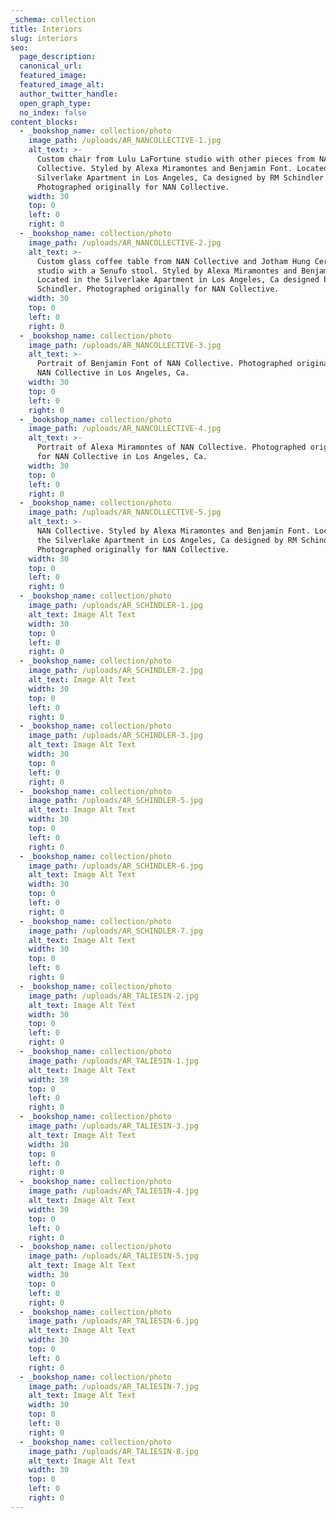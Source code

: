 ```yaml
---
_schema: collection
title: Interiors
slug: interiors
seo:
  page_description:
  canonical_url:
  featured_image:
  featured_image_alt:
  author_twitter_handle:
  open_graph_type:
  no_index: false
content_blocks:
  - _bookshop_name: collection/photo
    image_path: /uploads/AR_NANCOLLECTIVE-1.jpg
    alt_text: >-
      Custom chair from Lulu LaFortune studio with other pieces from NAN
      Collective. Styled by Alexa Miramontes and Benjamin Font. Located in the
      Silverlake Apartment in Los Angeles, Ca designed by RM Schindler.
      Photographed originally for NAN Collective.
    width: 30
    top: 0
    left: 0
    right: 0
  - _bookshop_name: collection/photo
    image_path: /uploads/AR_NANCOLLECTIVE-2.jpg
    alt_text: >-
      Custom glass coffee table from NAN Collective and Jotham Hung Ceramics
      studio with a Senufo stool. Styled by Alexa Miramontes and Benjamin Font.
      Located in the Silverlake Apartment in Los Angeles, Ca designed by RM
      Schindler. Photographed originally for NAN Collective.
    width: 30
    top: 0
    left: 0
    right: 0
  - _bookshop_name: collection/photo
    image_path: /uploads/AR_NANCOLLECTIVE-3.jpg
    alt_text: >-
      Portrait of Benjamin Font of NAN Collective. Photographed originally for
      NAN Collective in Los Angeles, Ca.
    width: 30
    top: 0
    left: 0
    right: 0
  - _bookshop_name: collection/photo
    image_path: /uploads/AR_NANCOLLECTIVE-4.jpg
    alt_text: >-
      Portrait of Alexa Miramontes of NAN Collective. Photographed originally
      for NAN Collective in Los Angeles, Ca.
    width: 30
    top: 0
    left: 0
    right: 0
  - _bookshop_name: collection/photo
    image_path: /uploads/AR_NANCOLLECTIVE-5.jpg
    alt_text: >-
      NAN Collective. Styled by Alexa Miramontes and Benjamin Font. Located in
      the Silverlake Apartment in Los Angeles, Ca designed by RM Schindler.
      Photographed originally for NAN Collective.
    width: 30
    top: 0
    left: 0
    right: 0
  - _bookshop_name: collection/photo
    image_path: /uploads/AR_SCHINDLER-1.jpg
    alt_text: Image Alt Text
    width: 30
    top: 0
    left: 0
    right: 0
  - _bookshop_name: collection/photo
    image_path: /uploads/AR_SCHINDLER-2.jpg
    alt_text: Image Alt Text
    width: 30
    top: 0
    left: 0
    right: 0
  - _bookshop_name: collection/photo
    image_path: /uploads/AR_SCHINDLER-3.jpg
    alt_text: Image Alt Text
    width: 30
    top: 0
    left: 0
    right: 0
  - _bookshop_name: collection/photo
    image_path: /uploads/AR_SCHINDLER-5.jpg
    alt_text: Image Alt Text
    width: 30
    top: 0
    left: 0
    right: 0
  - _bookshop_name: collection/photo
    image_path: /uploads/AR_SCHINDLER-6.jpg
    alt_text: Image Alt Text
    width: 30
    top: 0
    left: 0
    right: 0
  - _bookshop_name: collection/photo
    image_path: /uploads/AR_SCHINDLER-7.jpg
    alt_text: Image Alt Text
    width: 30
    top: 0
    left: 0
    right: 0
  - _bookshop_name: collection/photo
    image_path: /uploads/AR_TALIESIN-2.jpg
    alt_text: Image Alt Text
    width: 30
    top: 0
    left: 0
    right: 0
  - _bookshop_name: collection/photo
    image_path: /uploads/AR_TALIESIN-1.jpg
    alt_text: Image Alt Text
    width: 30
    top: 0
    left: 0
    right: 0
  - _bookshop_name: collection/photo
    image_path: /uploads/AR_TALIESIN-3.jpg
    alt_text: Image Alt Text
    width: 30
    top: 0
    left: 0
    right: 0
  - _bookshop_name: collection/photo
    image_path: /uploads/AR_TALIESIN-4.jpg
    alt_text: Image Alt Text
    width: 30
    top: 0
    left: 0
    right: 0
  - _bookshop_name: collection/photo
    image_path: /uploads/AR_TALIESIN-5.jpg
    alt_text: Image Alt Text
    width: 30
    top: 0
    left: 0
    right: 0
  - _bookshop_name: collection/photo
    image_path: /uploads/AR_TALIESIN-6.jpg
    alt_text: Image Alt Text
    width: 30
    top: 0
    left: 0
    right: 0
  - _bookshop_name: collection/photo
    image_path: /uploads/AR_TALIESIN-7.jpg
    alt_text: Image Alt Text
    width: 30
    top: 0
    left: 0
    right: 0
  - _bookshop_name: collection/photo
    image_path: /uploads/AR_TALIESIN-8.jpg
    alt_text: Image Alt Text
    width: 30
    top: 0
    left: 0
    right: 0
---
```

